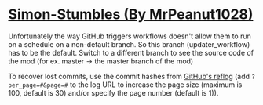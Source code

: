 # [Simon-Stumbles (By MrPeanut1028)](https://github.com/MrPeanut1028/Simon-Stumbles)

Unfortunately the way GitHub triggers workflows doesn't allow them to run on a schedule on a non-default branch. So this branch (updater_workflow) has to be the default. Switch to a different branch to see the source code of the mod (for ex. master -> the master branch of the mod)

To recover lost commits, use the commit hashes from [GitHub's reflog](https://api.github.com/repos/KtaneModules/Simon-Stumbles-MrPeanut1028/events) (add `?per_page=#&page=#` to the log URL to increase the page size (maximum is 100, default is 30) and/or specify the page number (default is 1)).
